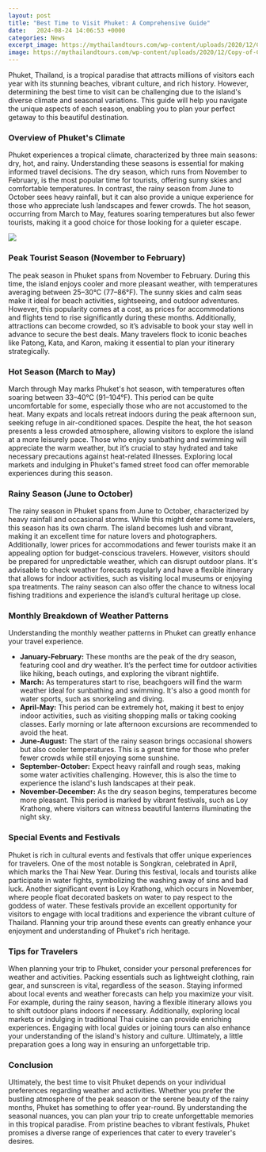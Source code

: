 ```yaml
---
layout: post
title: "Best Time to Visit Phuket: A Comprehensive Guide"
date:   2024-08-24 14:06:53 +0000
categories: News
excerpt_image: https://mythailandtours.com/wp-content/uploads/2020/12/Copy-of-Copy-of-Untitled-3.jpg
image: https://mythailandtours.com/wp-content/uploads/2020/12/Copy-of-Copy-of-Untitled-3.jpg
---
```


Phuket, Thailand, is a tropical paradise that attracts millions of visitors each year with its stunning beaches, vibrant culture, and rich history. However, determining the best time to visit can be challenging due to the island's diverse climate and seasonal variations. This guide will help you navigate the unique aspects of each season, enabling you to plan your perfect getaway to this beautiful destination.
### Overview of Phuket's Climate
Phuket experiences a tropical climate, characterized by three main seasons: dry, hot, and rainy. Understanding these seasons is essential for making informed travel decisions. The dry season, which runs from November to February, is the most popular time for tourists, offering sunny skies and comfortable temperatures. In contrast, the rainy season from June to October sees heavy rainfall, but it can also provide a unique experience for those who appreciate lush landscapes and fewer crowds. The hot season, occurring from March to May, features soaring temperatures but also fewer tourists, making it a good choice for those looking for a quieter escape.

![](https://mythailandtours.com/wp-content/uploads/2020/12/Copy-of-Copy-of-Untitled-3.jpg)
### Peak Tourist Season (November to February)
The peak season in Phuket spans from November to February. During this time, the island enjoys cooler and more pleasant weather, with temperatures averaging between 25–30°C (77–86°F). The sunny skies and calm seas make it ideal for beach activities, sightseeing, and outdoor adventures. However, this popularity comes at a cost, as prices for accommodations and flights tend to rise significantly during these months. Additionally, attractions can become crowded, so it’s advisable to book your stay well in advance to secure the best deals. Many travelers flock to iconic beaches like Patong, Kata, and Karon, making it essential to plan your itinerary strategically.
### Hot Season (March to May)
March through May marks Phuket's hot season, with temperatures often soaring between 33–40°C (91–104°F). This period can be quite uncomfortable for some, especially those who are not accustomed to the heat. Many expats and locals retreat indoors during the peak afternoon sun, seeking refuge in air-conditioned spaces. Despite the heat, the hot season presents a less crowded atmosphere, allowing visitors to explore the island at a more leisurely pace. Those who enjoy sunbathing and swimming will appreciate the warm weather, but it’s crucial to stay hydrated and take necessary precautions against heat-related illnesses. Exploring local markets and indulging in Phuket's famed street food can offer memorable experiences during this season.
### Rainy Season (June to October)
The rainy season in Phuket spans from June to October, characterized by heavy rainfall and occasional storms. While this might deter some travelers, this season has its own charm. The island becomes lush and vibrant, making it an excellent time for nature lovers and photographers. Additionally, lower prices for accommodations and fewer tourists make it an appealing option for budget-conscious travelers. However, visitors should be prepared for unpredictable weather, which can disrupt outdoor plans. It's advisable to check weather forecasts regularly and have a flexible itinerary that allows for indoor activities, such as visiting local museums or enjoying spa treatments. The rainy season can also offer the chance to witness local fishing traditions and experience the island’s cultural heritage up close.
### Monthly Breakdown of Weather Patterns
Understanding the monthly weather patterns in Phuket can greatly enhance your travel experience. 
- **January-February:** These months are the peak of the dry season, featuring cool and dry weather. It’s the perfect time for outdoor activities like hiking, beach outings, and exploring the vibrant nightlife.
- **March:** As temperatures start to rise, beachgoers will find the warm weather ideal for sunbathing and swimming. It's also a good month for water sports, such as snorkeling and diving.
- **April-May:** This period can be extremely hot, making it best to enjoy indoor activities, such as visiting shopping malls or taking cooking classes. Early morning or late afternoon excursions are recommended to avoid the heat.
- **June-August:** The start of the rainy season brings occasional showers but also cooler temperatures. This is a great time for those who prefer fewer crowds while still enjoying some sunshine.
- **September-October:** Expect heavy rainfall and rough seas, making some water activities challenging. However, this is also the time to experience the island's lush landscapes at their peak.
- **November-December:** As the dry season begins, temperatures become more pleasant. This period is marked by vibrant festivals, such as Loy Krathong, where visitors can witness beautiful lanterns illuminating the night sky.
### Special Events and Festivals
Phuket is rich in cultural events and festivals that offer unique experiences for travelers. One of the most notable is Songkran, celebrated in April, which marks the Thai New Year. During this festival, locals and tourists alike participate in water fights, symbolizing the washing away of sins and bad luck. Another significant event is Loy Krathong, which occurs in November, where people float decorated baskets on water to pay respect to the goddess of water. These festivals provide an excellent opportunity for visitors to engage with local traditions and experience the vibrant culture of Thailand. Planning your trip around these events can greatly enhance your enjoyment and understanding of Phuket's rich heritage.
### Tips for Travelers
When planning your trip to Phuket, consider your personal preferences for weather and activities. Packing essentials such as lightweight clothing, rain gear, and sunscreen is vital, regardless of the season. Staying informed about local events and weather forecasts can help you maximize your visit. For example, during the rainy season, having a flexible itinerary allows you to shift outdoor plans indoors if necessary. Additionally, exploring local markets or indulging in traditional Thai cuisine can provide enriching experiences. Engaging with local guides or joining tours can also enhance your understanding of the island's history and culture. Ultimately, a little preparation goes a long way in ensuring an unforgettable trip.
### Conclusion
Ultimately, the best time to visit Phuket depends on your individual preferences regarding weather and activities. Whether you prefer the bustling atmosphere of the peak season or the serene beauty of the rainy months, Phuket has something to offer year-round. By understanding the seasonal nuances, you can plan your trip to create unforgettable memories in this tropical paradise. From pristine beaches to vibrant festivals, Phuket promises a diverse range of experiences that cater to every traveler's desires.